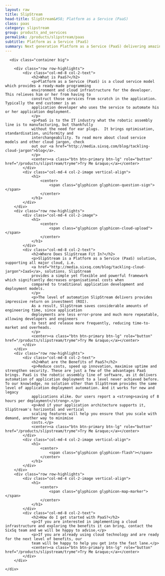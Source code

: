 ```yaml
---
layout: raw
title: SlipStream
head-title: SlipStream&#58; Platform as a Service (PaaS)
class: paas
category: slipstream
group: products_and_services
permalink: /products/slipstream/paas
subtitle: Platform as a Service (PaaS)
summary: Next generation Platform as a Service (PaaS) delivering amazing automation to empower your business.
---
```


  <div class="jumbotron">

      <div class="container big">
       
        <div class="row row-highlights">
            <div class="col-md-8 col-2-text">
                <h2>What is PaaS?</h2>
                <p>Platform as a Service (PaaS) is a cloud service model which provides a ready-made programming
                environment and cloud infrastructure for the developer. This relieves him or her from having to
                construct those services from scratch in the application. Typically the end customer is an
                application developer who uses the service to automate his or her application deployment. 
                </p>
                <p>PaaS is to the IT industry what the robotic assembly line is to manufacturing, but thankfully
                without the need for ear plugs.  It brings optimisation, standardisation, uniformity and
                interchangeability. To read more about cloud service models and other cloud jargon, check
                out our <a href="http://media.sixsq.com/blog/tackling-cloud-jargon">blog</a>.
                </p>
                <center><a class="btn btn-primary btn-lg" role="button" href="/products/slipstream/tryme">Try Me &raquo;</a></center>
            </div>
            <div class="col-md-4 col-2-image vertical-align">
                <h1>
                    <center>
                        <span class="glyphicon glyphicon-question-sign"></span>
                    </center>
                </h1>
            </div>
        </div>
        <div class="row row-highlights">
            <div class="col-md-4 col-2-image">
                <h1>
                    <center>
                        <span class="glyphicon glyphicon-cloud-upload"></span>
                    </center>
                </h1>
            </div>
            <div class="col-md-8 col-2-text">
                <h2>Where Does SlipStream Fit In?</h2>
                <p>SlipStream is a Platform as a Service (PaaS) solution, supporting all major cloud, i.e.
                <a href="http://media.sixsq.com/blog/tackling-cloud-jargon">IaaS</a>, solutions. SlipStream
                provides a simple yet flexible and powerful framework which signifcantly decreases organisational costs when
                compared to traditional application development and deployment models.
                </p>
                <p>The level of automation SlipStream delivers provides impressive return on investment (ROI).
                As a result, SlipStream saves considerable amounts of engineering time, since application
                deployments are less error-prone and much more repeatable, allowing developers and engineers
                to test and release more frequently, reducing time-to-market and overheads.
                </p>
                <center><a class="btn btn-primary btn-lg" role="button" href="/products/slipstream/tryme">Try Me &raquo;</a></center>
            </div>
        </div>
        <div class="row row-highlights">
            <div class="col-md-8 col-2-text">
                <h2>What are the Benefits of PaaS?</h2>
                <p>Reduce costs, speed up innovation, maximise uptime and strengthen security. These are just a few of the advantages PaaS brings. PaaS is the robotic assembly line of software, as it delivers automation of application deployment to a level never achieved before. To our knowledge, no solution other than SlipStream provides the same level of application deployment automation. And it works for new and legacy
                applications alike. Our users report a <strong>saving of 8 hours per deployment</strong>.</p>
                <p>And if your application architecture supports it, SlipStream's horizontal and vertical
                scaling features will help you ensure that you scale with demand, another way to minimise
                costs.</p>
                <center><a class="btn btn-primary btn-lg" role="button" href="/products/slipstream/tryme">Try Me &raquo;</a></center>
            </div>
            <div class="col-md-4 col-2-image vertical-align">
                <h1>
                    <center>
                        <span class="glyphicon glyphicon-flash"></span>
                    </center>
                </h1>
            </div>
        </div>
        <div class="row row-highlights">
            <div class="col-md-4 col-2-image vertical-align">
                <h1>
                    <center>
                        <span class="glyphicon glyphicon-map-marker"></span>
                    </center>
                </h1>
            </div>
            <div class="col-md-8 col-2-text">
                <h2>How do I get started with PaaS?</h2>
                <p>If you are interested in implementing a cloud infrastructure and exploring the benefits it can bring, contact the SixSq team and we will be happy to advise.</p>
                <p>If you are already using cloud technology and are ready for the next level of benefits, our
                team will be happy to help you get into the fast lane.</p>
                <center><a class="btn btn-primary btn-lg" role="button" href="/products/slipstream/tryme">Try Me &raquo;</a></center>
            </div>
        </div>
       
    </div>

   